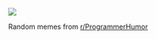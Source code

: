 ![](https://preview.redd.it/820w07r37nld1.png?width=640&crop=smart&auto=webp&s=eb1cd9f4975ea89d42eed61a31b2c7355f55cabf)

 Random memes from [r/ProgrammerHumor](https://www.reddit.com/r/ProgrammerHumor/)
